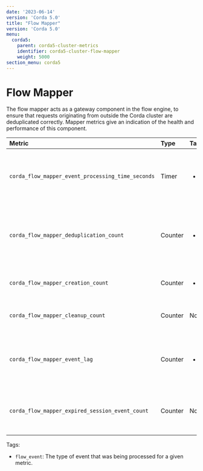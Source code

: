```yaml
---
date: '2023-06-14'
version: 'Corda 5.0'
title: "Flow Mapper"
version: 'Corda 5.0'
menu:
  corda5:
    parent: corda5-cluster-metrics
    identifier: corda5-cluster-flow-mapper
    weight: 5000
section_menu: corda5
---
```


# Flow Mapper

The flow mapper acts as a gateway component in the flow engine, to ensure that requests originating from outside the
Corda cluster are deduplicated correctly. Mapper metrics give an indication of the health and performance of this component.

<style>
table th:first-of-type {
    width: 25%;
}
table th:nth-of-type(2) {
    width: 10%;
}
table th:nth-of-type(3) {
    width: 20%;
}
table th:nth-of-type(4) {
    width: 45%;
}
</style>

| Metric | Type | Tags | Description |
| :----------- | :----------- | :----------- | :----------- |
| `corda_flow_mapper_event_processing_time_seconds` | Timer | <ul><li>`flow_event`</li></ul> | The time it took to process a single message in the flow mapper. |
| `corda_flow_mapper_deduplication_count` | Counter | <ul><li>`flow_event`</li></ul> | The number of events dropped due to deduplication of start events by the mapper. |
| `corda_flow_mapper_creation_count` | Counter | <ul><li>`flow_event`</li></ul> | The number of new states being created. |
| `corda_flow_mapper_cleanup_count` | Counter | None | The number of states being cleaned up. |
| `corda_flow_mapper_event_lag` | Counter | <ul><li>`flow_event`</li></ul> | The time between a mapper event being published and processed. |
| `corda_flow_mapper_expired_session_event_count` | Counter | None | The number of expired session events dropped by the mapper. |

Tags:
* `flow_event`: The type of event that was being processed for a given metric.
